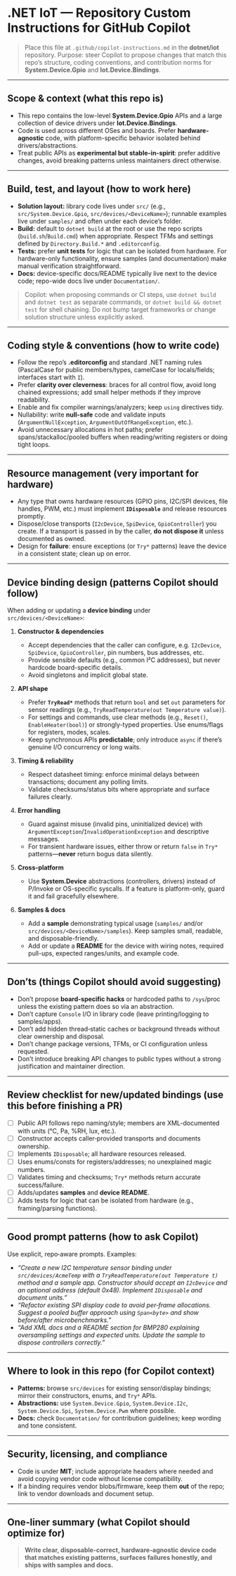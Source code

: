 # .NET IoT — Repository Custom Instructions for GitHub Copilot

> Place this file at `.github/copilot-instructions.md` in the **dotnet/iot** repository.
> Purpose: steer Copilot to propose changes that match this repo’s structure, coding conventions, and contribution norms for **System.Device.Gpio** and **Iot.Device.Bindings**.

---

## Scope & context (what this repo is)
- This repo contains the low-level **System.Device.Gpio** APIs and a large collection of device drivers under **Iot.Device.Bindings**.
- Code is used across different OSes and boards. Prefer **hardware-agnostic** code, with platform-specific behavior isolated behind drivers/abstractions.
- Treat public APIs as **experimental but stable-in-spirit**: prefer additive changes, avoid breaking patterns unless maintainers direct otherwise.

---

## Build, test, and layout (how to work here)
- **Solution layout:** library code lives under `src/` (e.g., `src/System.Device.Gpio`, `src/devices/<DeviceName>`); runnable examples live under `samples/` and often under each device’s folder.
- **Build:** default to `dotnet build` at the root or use the repo scripts (`build.sh`/`Build.cmd`) when appropriate. Respect TFMs and settings defined by `Directory.Build.*` and `.editorconfig`.
- **Tests:** prefer **unit tests** for logic that can be isolated from hardware. For hardware-only functionality, ensure samples (and documentation) make manual verification straightforward.
- **Docs:** device-specific docs/README typically live next to the device code; repo-wide docs live under `Documentation/`.

> Copilot: when proposing commands or CI steps, use `dotnet build` and `dotnet test` as separate commands, or `dotnet build && dotnet test` for shell chaining. Do not bump target frameworks or change solution structure unless explicitly asked.

---

## Coding style & conventions (how to write code)
- Follow the repo’s **.editorconfig** and standard .NET naming rules (PascalCase for public members/types, camelCase for locals/fields; interfaces start with `I`).
- Prefer **clarity over cleverness**: braces for all control flow, avoid long chained expressions; add small helper methods if they improve readability.
- Enable and fix compiler warnings/analyzers; keep `using` directives tidy.
- Nullability: write **null-safe** code and validate inputs (`ArgumentNullException`, `ArgumentOutOfRangeException`, etc.).
- Avoid unnecessary allocations in hot paths; prefer spans/stackalloc/pooled buffers when reading/writing registers or doing tight loops.

---

## Resource management (very important for hardware)
- Any type that owns hardware resources (GPIO pins, I2C/SPI devices, file handles, PWM, etc.) must implement **`IDisposable`** and release resources promptly.
- Dispose/close transports (`I2cDevice`, `SpiDevice`, `GpioController`) you create. If a transport is passed in by the caller, **do not dispose it** unless documented as owned.
- Design for **failure**: ensure exceptions (or `Try*` patterns) leave the device in a consistent state; clean up on error.

---

## Device binding design (patterns Copilot should follow)
When adding or updating a **device binding** under `src/devices/<DeviceName>`:

1. **Constructor & dependencies**
   - Accept dependencies that the caller can configure, e.g. `I2cDevice`, `SpiDevice`, `GpioController`, pin numbers, bus addresses, etc.
   - Provide sensible defaults (e.g., common I²C addresses), but never hardcode board-specific details.
   - Avoid singletons and implicit global state.

2. **API shape**
   - Prefer **`TryRead*`** methods that return `bool` and set `out` parameters for sensor readings (e.g., `TryReadTemperature(out Temperature value)`).
   - For settings and commands, use clear methods (e.g., `Reset()`, `EnableHeater(bool)`) or strongly-typed properties. Use enums/flags for registers, modes, scales.
   - Keep synchronous APIs **predictable**; only introduce `async` if there’s genuine I/O concurrency or long waits.

3. **Timing & reliability**
   - Respect datasheet timing: enforce minimal delays between transactions; document any polling limits.
   - Validate checksums/status bits where appropriate and surface failures clearly.

4. **Error handling**
   - Guard against misuse (invalid pins, uninitialized device) with `ArgumentException`/`InvalidOperationException` and descriptive messages.
   - For transient hardware issues, either throw or return `false` in `Try*` patterns—**never** return bogus data silently.

5. **Cross-platform**
   - Use **System.Device** abstractions (controllers, drivers) instead of P/Invoke or OS-specific syscalls. If a feature is platform-only, guard it and fail gracefully elsewhere.

6. **Samples & docs**
   - Add a **sample** demonstrating typical usage (`samples/` and/or `src/devices/<DeviceName>/samples`). Keep samples small, readable, and disposable-friendly.
   - Add or update a **README** for the device with wiring notes, required pull-ups, expected ranges/units, and example code.

---

## Don’ts (things Copilot should avoid suggesting)
- Don’t propose **board-specific hacks** or hardcoded paths to `/sys`/proc unless the existing pattern does so via an abstraction.
- Don’t capture `Console` I/O in library code (leave printing/logging to samples/apps).
- Don’t add hidden thread‑static caches or background threads without clear ownership and disposal.
- Don’t change package versions, TFMs, or CI configuration unless requested.
- Don’t introduce breaking API changes to public types without a strong justification and maintainer direction.

---

## Review checklist for new/updated bindings (use this before finishing a PR)
- [ ] Public API follows repo naming/style; members are XML-documented with units (°C, Pa, %RH, lux, etc.).
- [ ] Constructor accepts caller‑provided transports and documents ownership.
- [ ] Implements `IDisposable`; all hardware resources released.
- [ ] Uses enums/consts for registers/addresses; no unexplained magic numbers.
- [ ] Validates timing and checksums; `Try*` methods return accurate success/failure.
- [ ] Adds/updates **samples** and **device README**.
- [ ] Adds tests for logic that can be isolated from hardware (e.g., framing/parsing functions).

---

## Good prompt patterns (how to ask Copilot)
Use explicit, repo‑aware prompts. Examples:

- *“Create a new I2C temperature sensor binding under `src/devices/AcmeTemp` with a `TryReadTemperature(out Temperature t)` method and a sample app. Constructor should accept an `I2cDevice` and an optional address (default 0x48). Implement `IDisposable` and document units.”*
- *“Refactor existing SPI display code to avoid per‑frame allocations. Suggest a pooled buffer approach using `Span<byte>` and show before/after microbenchmarks.”*
- *“Add XML docs and a README section for BMP280 explaining oversampling settings and expected units. Update the sample to dispose controllers correctly.”*

---

## Where to look in this repo (for Copilot context)
- **Patterns:** browse `src/devices` for existing sensor/display bindings; mirror their constructors, enums, and `Try*` APIs.
- **Abstractions:** use `System.Device.Gpio`, `System.Device.I2c`, `System.Device.Spi`, `System.Device.Pwm` where possible.
- **Docs:** check `Documentation/` for contribution guidelines; keep wording and tone consistent.

---

## Security, licensing, and compliance
- Code is under **MIT**; include appropriate headers where needed and avoid copying vendor code without license compatibility.
- If a binding requires vendor blobs/firmware, keep them **out** of the repo; link to vendor downloads and document setup.

---

## One‑liner summary (what Copilot should optimize for)
> **Write clear, disposable‑correct, hardware‑agnostic device code that matches existing patterns, surfaces failures honestly, and ships with samples and docs.**

